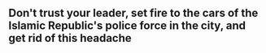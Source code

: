 <h2>Don't trust your leader, set fire to the cars of the Islamic Republic's police force in the city, and get rid of this headache </h2>
